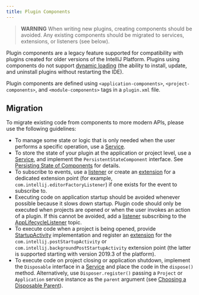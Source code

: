 ```yaml
---
title: Plugin Components
---
```

<!-- Copyright 2000-2020 JetBrains s.r.o. and other contributors. Use of this source code is governed by the Apache 2.0 license that can be found in the LICENSE file. -->

> **WARNING** When writing new plugins, creating components should be avoided. Any existing components should be migrated to services, extensions, or listeners (see below).

Plugin components are a legacy feature supported for compatibility with plugins created for older versions of the
IntelliJ Platform. Plugins using components do not support [dynamic loading](dynamic_plugins.md) (the ability to install, update, and
uninstall plugins without restarting the IDE). 

Plugin components are defined using `<application-components>`, `<project-components>`, and `<module-components>`
tags in a `plugin.xml` file. 
                            
## Migration
To migrate existing code from components to more modern APIs, please use the following guidelines:

  * To manage some state or logic that is only needed when the user performs a specific operation,
    use a [Service](plugin_services.md).
  * To store the state of your plugin at the application or project level, use a [Service](plugin_services.md),
    and implement the `PersistentStateComponent` interface. See [Persisting State of Components](/basics/persisting_state_of_components.md) for details.
  * To subscribe to events, use a [listener](plugin_listeners.md) or create an [extension](plugin_extensions.md) for a dedicated extension point (for example, `com.intellij.editorFactoryListener`) if one exists for the event to subscribe to.
  * Executing code on application startup should be avoided whenever possible because it slows down startup.
    Plugin code should only be executed when projects are opened or when the user invokes an action of a plugin. If this cannot be avoided, add a [listener](plugin_listeners.md) subscribing to the [AppLifecycleListener](upsource:///platform/platform-impl/src/com/intellij/ide/AppLifecycleListener.java) topic.
  * To execute code when a project is being opened, provide [StartupActivity](upsource:///platform/core-api/src/com/intellij/openapi/startup/StartupActivity.java) implementation and register an [extension](plugin_extensions.md) for the `com.intellij.postStartupActivity` or `com.intellij.backgroundPostStartupActivity` extension point (the latter is supported starting with version 2019.3 of the platform).
  * To execute code on project closing or application shutdown, implement the `Disposable` interface in a [Service](plugin_services.md)
    and place the code in the `dispose()` method. Alternatively, use `Disposer.register()` passing a `Project` or `Application` service instance
    as the `parent` argument (see [Choosing a Disposable Parent](/basics/disposers.md#choosing-a-disposable-parent)).
